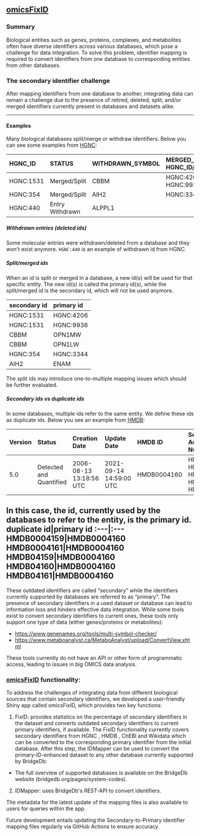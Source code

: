 ## [omicsFixID](https://tabbassidaloii.shinyapps.io/omicsFixID/)

### Summary
Biological entities such as genes, proteins, complexes, and metabolites often have diverse identifiers across various databases, which pose a challenge for data integration. To solve this problem, identifier mapping is required to convert identifiers from one database to corresponding entities from other databases.

### The secondary identifier challenge
After mapping identifiers from one database to another, integrating data can remain a challenge due to the presence of retired, deleted, split, and/or merged identifiers currently present in databases and datasets alike. 

--------
#### Examples
Many biological databases split/merge or withdraw identifiers. 
Below you can see some examples from [HGNC](http://ftp.ebi.ac.uk/pub/databases/genenames/hgnc/tsv/withdrawn.txt):

HGNC_ID|STATUS|WITHDRAWN_SYMBOL|MERGED_INTO_REPORT(S) (i.e HGNC_ID/SYMBOL/STATUS)
:---|:---|:---|:--- 
HGNC:1531|Merged/Split|CBBM|HGNC:4206/OPN1MW/Approved, HGNC:9936/OPN1LW/Approved
HGNC:354|Merged/Split|AIH2|HGNC:3344/ENAM/Approved
HGNC:440|Entry Withdrawn|ALPPL1| 

##### Withdrawn entries (deleted ids)
Some molecular entries were withdrawn/deleted from a database and they won't exist anymore. `HGNC:440` is an example of withdrawn id from HGNC.

##### Split/merged ids
When an id is split or merged in a database, a new id(s) will be used for that specific entity. The new id(s) is called the primary id(s), while the split/merged id is the secondary id, which will not be used anymore.

secondary id|primary id
:---|:---
HGNC:1531|HGNC:4206
HGNC:1531|HGNC:9936
CBBM|OPN1MW
CBBM|OPN1LW
HGNC:354|HGNC:3344
AIH2|ENAM

The split ids may introduce one-to-multiple mapping issues which should be further evaluated.

##### Secondary ids vs duplicate ids
In some databases, multiple ids refer to the same entity. We define these ids as duplicate ids. Below you see an example from [HMDB](https://hmdb.ca/metabolites/HMDB0004160):

Version|Status|Creation Date|Update Date|HMDB ID|Secondary Accession Numbers
:---|:---|:---|:---|:---|:---
5.0|Detected and Quantified|2006-08-13 13:18:56 UTC|2021-09-14 14:59:00 UTC|HMDB0004160|HMDB0004159, HMDB0004161, HMDB04159, HMDB04160, HMDB04161

In this case, the id, currently used by the databases to refer to the entity, is the primary id.
duplicate id|primary id
:---|:---
HMDB0004159|HMDB0004160
HMDB0004161|HMDB0004160
HMDB04159|HMDB0004160
HMDB04160|HMDB0004160
HMDB04161|HMDB0004160
--------

These outdated identifiers are called “secondary” while the identifiers currently supported by databases are referred to as “primary”. The presence of secondary identifiers in a used dataset or database can lead to information loss and hinders effective data integration. While some tools exist to convert secondary identifiers to current ones, these tools only support one type of data (either genes/proteins or metabolites):

- https://www.genenames.org/tools/multi-symbol-checker/
- https://www.metaboanalyst.ca/MetaboAnalyst/upload/ConvertView.xhtml

These tools currently do not have an API or other form of programmatic access, leading to issues in big OMICS data analysis.

### [omicsFixID](https://tabbassidaloii.shinyapps.io/omicsFixID/) functionality:
To address the challenges of integrating data from different biological sources that contain secondary identifiers, we developed a user-friendly Shiny app called omicsFixID, which provides two key functions:

1. FixID:
provides statistics on the percentage of secondary identifiers in the dataset and converts outdated secondary identifiers to current primary identifiers, if available. The FixID functionality currently covers secondary identifiers from HGNC , HMDB , ChEBI and Wikidata which can be converted to the corresponding primary identifier from the initial database. After this step, the IDMapper can be used to convert the primary-ID-enhanced dataset to any other database currently supported by BridgeDb:
- The full overview of supported databases is available on the BridgeDb website (bridgedb.org/pages/system-codes).

2. IDMapper:
uses BridgeDb's REST-API to convert identifiers.

The metadata for the latest update of the mapping files is also available to users for queries within the app.

Future development entails updating the Secondary-to-Primary identifier mapping files regularly via GitHub Actions to ensure accuracy.
